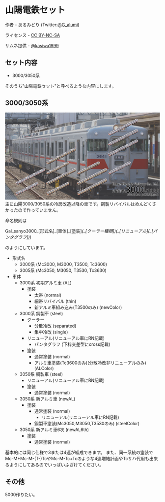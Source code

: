 # 山陽電鉄セット
作者 - あるみどり (Twitter:[@G_alumi](https://twitter.com/G_alumi))

ライセンス - [CC BY-NC-SA](https://creativecommons.org/licenses/by-nc-sa/4.0/deed.ja)

サムネ提供 - [@kasiwa1999](https://twitter.com/kasiwa1999) 
## セット内容
- 3000/3050系

そのうち"山陽電鉄セット"と呼べるような内容にします。
## 3000/3050系
![サムネ3000](3000/サムネ3000.png)
主に山陽3000/3050系の冷房改造以降の車です。鋼製リバイバルはめんどくさかったので作っていません。

命名規則は

Gal_sanyo3000_[形式名]\_[車体]\_[塗装]_(\_[クーラー種類])(\_[リニューアル]\(\_[パンタグラフ]))_

のようにしています。

- 形式名
  - 3000系 (Mc3000, M3000, T3500, Tc3600)
  - 3005系 (Mc3050, M3050, T3530, Tc3630)
- 車体
  - 3000系 初期アルミ車 (AL)
    - 塗装
      - 太帯 (normal)
	  - 細帯リバイバル (thin)
	  - 新アルミ車組み込み(T3500のみ) (newColor)
  - 3000系 鋼製車 (steel)
    - クーラー
	  - 分散冷改 (separated)
	  - 集中冷改 (single)
	- リニューアル(リニューアル車にRN記載)
	  - パンタグラフ (下枠交差型にcross記載)
	- 塗装
      - 通常塗装 (normal)
	  - アルミ車塗装(Tc3600のみ)(分散冷改非リニューアルのみ) (ALColor)
  - 3050系 鋼製車 (steel)
	- リニューアル(リニューアル車にRN記載)
	- 塗装
      - 通常塗装 (normal)
  - 3050系 新アルミ車 (newAL)
    - 塗装
	  - 通常塗装 (normal)
	    - リニューアル(リニューアル車にRN記載)
	  - 鋼製車塗装(Mc3050,M3050,T3530のみ) (steelColor)
  - 3050系 新アルミ車6次 (newAL6th)
    - 塗装
	  - 通常塗装 (normal)

基本的には同じ仕様で3または4連が組成できます。
また、同一系統の塗装でMc-M+Mc-M-(T-)TcやMc-M-Tc+Tcのような4連増結計画やTcサハ代用も出来るようにしてあるのでいっぱいふざけてください。

## その他
5000作りたい。